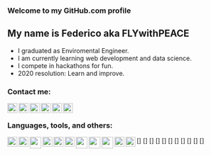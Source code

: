 ### Welcome to my GitHub.com profile

## My name is Federico aka FLYwithPEACE
- I graduated as Enviromental Engineer.
- I am currently learning web development and data science.
- I compete in hackathons for fun.
- 2020 resolution: Learn and improve.

### Contact me:
[<img align='left' width='22px' src='https://cdn.jsdelivr.net/npm/simple-icons@v3/icons/gmail.svg'/>][gmail]
[<img align='left' width='22px' src='https://cdn.jsdelivr.net/npm/simple-icons@v3/icons/linkedin.svg'/>][linkedin]
[<img align='left' width='22px' src='https://cdn.jsdelivr.net/npm/simple-icons@v3/icons/instagram.svg'/>][instagram]
[<img align='left' width='22px' src='https://cdn.jsdelivr.net/npm/simple-icons@v3/icons/reddit.svg'/>][reddit]
[<img align='left' width='22px' src='https://cdn.jsdelivr.net/npm/simple-icons@v3/icons/wechat.svg'/>][wechat]
[<img align='left' width='22px' src='https://cdn.jsdelivr.net/npm/simple-icons@v3/icons/discord.svg'/>][discord]

<br />

### Languages, tools, and others:
[<img align='left' width='22px' src='https://cdn.jsdelivr.net/npm/simple-icons@v3/icons/anaconda.svg'/>]
[<img align='left' width='22px' src='https://cdn.jsdelivr.net/npm/simple-icons@v3/icons/atom.svg'/>]
[<img align='left' width='26px' src='https://cdn.jsdelivr.net/npm/simple-icons@v3/icons/autodesk.svg'/>]
[<img align='left' width='22px' src='https://cdn.jsdelivr.net/npm/simple-icons@v3/icons/css3.svg'/>]
[<img align='left' width='22px' src='https://cdn.jsdelivr.net/npm/simple-icons@v3/icons/html5.svg'/>]
[<img align='left' width='22px' src='https://cdn.jsdelivr.net/npm/simple-icons@v3/icons/javascript.svg'/>]
[<img align='left' width='26px' src='https://cdn.jsdelivr.net/npm/simple-icons@v3/icons/microsoftoffice.svg'/>]
[<img align='left' width='26px' src='https://cdn.jsdelivr.net/npm/simple-icons@v3/icons/python.svg'/>]
[<img align='left' width='26px' src='https://cdn.jsdelivr.net/npm/simple-icons@v3/icons/qgis.svg'/>]
[<img align='left' width='22px' src='https://cdn.jsdelivr.net/npm/simple-icons@v3/icons/react.svg'/>]
[<img align='left' width='22px' src='https://cdn.jsdelivr.net/npm/simple-icons@v3/icons/vim.svg'/>]

<br />
<br />

[gmail]: mailto:fede.liuyang@gmail.com
[linkedin]: https://www.linkedin.com/in/federico-liu-yang/
[instagram]: https://www.instagram.com/fedeliuyang/
[reddit]: https://www.reddit.com/user/flywithpeace
[wechat]: https://www.reddit.com/user/flywithpeace
[discord]: https://discord.gg/sQE7d95
